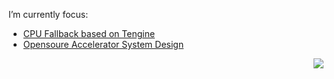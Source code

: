 <!--
**LeiWang1999/LeiWang1999** is a ✨ _special_ ✨ repository because its `README.md` (this file) appears on your GitHub profile.

Here are some ideas to get you started:

- 🔭 I’m currently working on ...
- 🌱 I’m currently learning ...
- 👯 I’m looking to collaborate on ...
- 🤔 I’m looking for help with ...
- 💬 Ask me about ...
- 📫 How to reach me: ...
- 😄 Pronouns: ...
- ⚡ Fun fact: ...
-->


I’m currently focus:

  - [CPU Fallback based on Tengine](https://github.com/OAID/Tengine)
  - [Opensoure Accelerator System Design](https://github.com/LeiWang1999/ZYNQ-NVDLA)  



<img align="right" src="https://visitor-badge.glitch.me/badge?page_id=leiwang1999.leiwang1999">


